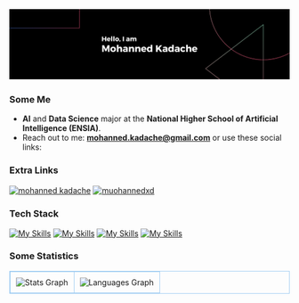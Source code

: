 <img src="Github_banner.png">

### Some Me

* **AI** and **Data Science** major at the **National Higher School of Artificial Intelligence (ENSIA)**.<br>
* Reach out to me: **mohanned.kadache@gmail.com** or use these social links:

### Extra Links

<p align="left">
<a href="https://www.linkedin.com/in/mohanned-kadache-a11ab8246/" target="blank"><img align="center" src="https://raw.githubusercontent.com/maurodesouza/profile-readme-generator/master/src/assets/icons/social/linkedin/default.svg" alt="mohanned kadache" height="32" width="32" /></a>
<a href="https://kaggle.com/muohannedxd" target="blank"><img align="center" src="https://raw.githubusercontent.com/rahuldkjain/github-profile-readme-generator/master/src/images/icons/Social/kaggle.svg" alt="muohannedxd" height="32" width="32" /></a>
</p>

### Tech Stack

<p align="left">

[![My Skills](https://skillicons.dev/icons?i=anaconda,opencv,pytorch,sklearn,selenium,tensorflow,py,r)](https://skillicons.dev)
[![My Skills](https://skillicons.dev/icons?i=html,css,js,ts,react,nextjs,astro,tailwind,nodejs,express,fastapi,flask,spring,flutter,redux,mysql,mongodb,firebase,supabase,graphql)](https://skillicons.dev)
[![My Skills](https://skillicons.dev/icons?i=docker,kafka,git,github,linux,c,cpp,java)](https://skillicons.dev)
[![My Skills](https://skillicons.dev/icons?i=latex,md,notion,discord,discordjs)](https://skillicons.dev)

</p>

### Some Statistics

<table style="border-collapse: collapse; border: 1px solid #A1CDF2;">
  <tr>
    <td align="center" style="padding: 10px; border: 1px solid #A1CDF2;">
      <img src="https://github-readme-stats.vercel.app/api?username=muohannedxd&hide_title=true&hide_rank=false&show_icons=true&include_all_commits=true&count_private=true&disable_animations=false&theme=material-palenight&locale=en&hide_border=true&order=1&custom_title=Statistics" width="360" alt="Stats Graph" />
    </td>
    <td align="center" style="padding: 10px; border: 1px solid #A1CDF2;">
      <img src="https://github-readme-stats.vercel.app/api/top-langs?username=muohannedxd&locale=en&hide_title=false&layout=compact&langs_count=6&theme=material-palenight&hide_border=true&order=2&custom_title=I%20mostly%20use&hide=jupyter%20notebook" width="360" alt="Languages Graph" />
    </td>
  </tr>
</table>

  
</div>

###
